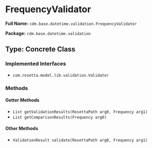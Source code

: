# FrequencyValidator

**Full Name:** `cdm.base.datetime.validation.FrequencyValidator`

**Package:** `cdm.base.datetime.validation`

## Type: Concrete Class

### Implemented Interfaces

- `com.rosetta.model.lib.validation.Validator`

### Methods

#### Getter Methods

- `List getValidationResults(RosettaPath arg0, Frequency arg1)`
- `List getComparisonResults(Frequency arg0)`

#### Other Methods

- `ValidationResult validate(RosettaPath arg0, Frequency arg1)`

